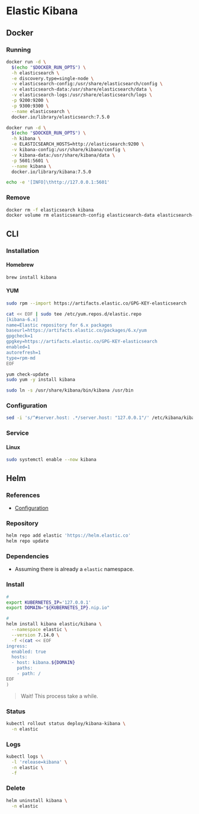 # Elastic Kibana

## Docker

### Running

```sh
docker run -d \
  $(echo "$DOCKER_RUN_OPTS") \
  -h elasticsearch \
  -e discovery.type=single-node \
  -v elasticsearch-config:/usr/share/elasticsearch/config \
  -v elasticsearch-data:/usr/share/elasticsearch/data \
  -v elasticsearch-logs:/usr/share/elasticsearch/logs \
  -p 9200:9200 \
  -p 9300:9300 \
  --name elasticsearch \
  docker.io/library/elasticsearch:7.5.0
```

```sh
docker run -d \
  $(echo "$DOCKER_RUN_OPTS") \
  -h kibana \
  -e ELASTICSEARCH_HOSTS=http://elasticsearch:9200 \
  -v kibana-config:/usr/share/kibana/config \
  -v kibana-data:/usr/share/kibana/data \
  -p 5601:5601 \
  --name kibana \
  docker.io/library/kibana:7.5.0
```

```sh
echo -e '[INFO]\thttp://127.0.0.1:5601'
```

### Remove

```sh
docker rm -f elasticsearch kibana
docker volume rm elasticsearch-config elasticsearch-data elasticsearch-logs kibana-config kibana-data
```

## CLI

### Installation

#### Homebrew

```sh
brew install kibana
```

#### YUM

```sh
sudo rpm --import https://artifacts.elastic.co/GPG-KEY-elasticsearch
```

```sh
cat << EOF | sudo tee /etc/yum.repos.d/elastic.repo
[kibana-6.x]
name=Elastic repository for 6.x packages
baseurl=https://artifacts.elastic.co/packages/6.x/yum
gpgcheck=1
gpgkey=https://artifacts.elastic.co/GPG-KEY-elasticsearch
enabled=1
autorefresh=1
type=rpm-md
EOF
```

```sh
yum check-update
sudo yum -y install kibana
```

```sh
sudo ln -s /usr/share/kibana/bin/kibana /usr/bin
```

### Configuration

```sh
sed -i 's/^#server.host: .*/server.host: "127.0.0.1"/' /etc/kibana/kibana.yml
```

### Service

#### Linux

```sh
sudo systemctl enable --now kibana
```

## Helm

### References

- [Configuration](https://github.com/elastic/helm-charts/tree/master/kibana#configuration)

### Repository

```sh
helm repo add elastic 'https://helm.elastic.co'
helm repo update
```

### Dependencies

- Assuming there is already a `elastic` namespace.

### Install

```sh
#
export KUBERNETES_IP='127.0.0.1'
export DOMAIN="${KUBERNETES_IP}.nip.io"

#
helm install kibana elastic/kibana \
  --namespace elastic \
  --version 7.14.0 \
  -f <(cat << EOF
ingress:
  enabled: true
  hosts:
  - host: kibana.${DOMAIN}
    paths:
    - path: /
EOF
)
```

> Wait! This process take a while.

### Status

```sh
kubectl rollout status deploy/kibana-kibana \
  -n elastic
```

### Logs

```sh
kubectl logs \
  -l 'release=kibana' \
  -n elastic \
  -f
```

### Delete

```sh
helm uninstall kibana \
  -n elastic
```
